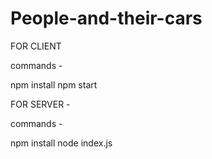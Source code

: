 # People-and-their-cars


FOR CLIENT

commands -

npm install
npm start




FOR SERVER -

commands -

npm install
node index.js 
